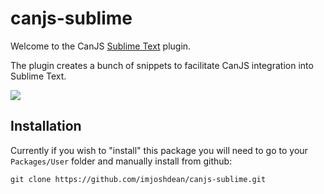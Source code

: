 # canjs-sublime
Welcome to the CanJS [Sublime Text](http://www.sublimetext.com/) plugin.

The plugin creates a bunch of snippets to facilitate CanJS integration into Sublime Text.

![](https://zippy.gfycat.com/LivelyAridCommongonolek.gif)


## Installation
Currently if you wish to "install" this package you will need to go to your `Packages/User` folder
and manually install from github:
```
git clone https://github.com/imjoshdean/canjs-sublime.git
```
